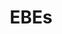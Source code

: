 ---
title: EBEs
crosslinks:
- aliens
- autotldr
- UFOs
- DangmaDzyu
- CosmicDisclosure
- worldpolitics
- Humanoidencounters
- Missing411
- italy
- interestingasfuck
- C_S_T
- alienpumaspacetrain
- todayilearned
- shortscarystories
- HighStrangeness
- reptiliandude
- funny
- mildlyinfuriating
- schizophrenia
---